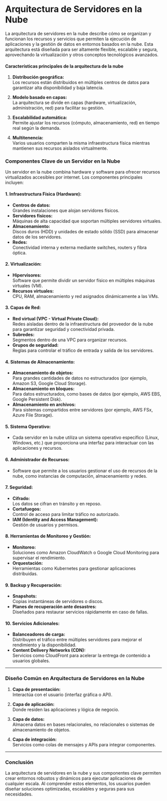 # Arquitectura de Servidores en la Nube
La arquitectura de servidores en la nube describe cómo se organizan y funcionan los recursos y servicios que permiten la ejecución de aplicaciones y la gestión de datos en entornos basados en la nube. Esta arquitectura está diseñada para ser altamente flexible, escalable y segura, aprovechando la virtualización y otros conceptos tecnológicos avanzados.

#### **Características principales de la arquitectura de la nube**  
1. **Distribución geográfica:**  
   Los recursos están distribuidos en múltiples centros de datos para garantizar alta disponibilidad y baja latencia.  
   
2. **Modelo basado en capas:**  
   La arquitectura se divide en capas (hardware, virtualización, administración, red) para facilitar su gestión.  

3. **Escalabilidad automática:**  
   Permite ajustar los recursos (cómputo, almacenamiento, red) en tiempo real según la demanda.  

4. **Multitenencia:**  
   Varios usuarios comparten la misma infraestructura física mientras mantienen sus recursos aislados virtualmente.

### **Componentes Clave de un Servidor en la Nube**  
Un servidor en la nube combina hardware y software para ofrecer recursos virtualizados accesibles por internet. Los componentes principales incluyen:

#### **1. Infraestructura Física (Hardware):**
   - **Centros de datos:**  
     Grandes instalaciones que alojan servidores físicos.  
   - **Servidores físicos:**  
     Máquinas de alta capacidad que soportan múltiples servidores virtuales.  
   - **Almacenamiento:**  
     Discos duros (HDD) y unidades de estado sólido (SSD) para almacenar datos de los servidores.  
   - **Redes:**  
     Conectividad interna y externa mediante switches, routers y fibra óptica.

#### **2. Virtualización:**
   - **Hipervisores:**  
     Software que permite dividir un servidor físico en múltiples máquinas virtuales (VM).  
   - **Recursos virtuales:**  
     CPU, RAM, almacenamiento y red asignados dinámicamente a las VMs.

#### **3. Capas de Red:**
   - **Red virtual (VPC - Virtual Private Cloud):**  
     Redes aisladas dentro de la infraestructura del proveedor de la nube para garantizar seguridad y conectividad privada.  
   - **Subredes:**  
     Segmentos dentro de una VPC para organizar recursos.  
   - **Grupos de seguridad:**  
     Reglas para controlar el tráfico de entrada y salida de los servidores.

#### **4. Sistemas de Almacenamiento:**
   - **Almacenamiento de objetos:**  
     Para grandes cantidades de datos no estructurados (por ejemplo, Amazon S3, Google Cloud Storage).  
   - **Almacenamiento en bloques:**  
     Para datos estructurados, como bases de datos (por ejemplo, AWS EBS, Google Persistent Disk).  
   - **Almacenamiento en archivos:**  
     Para sistemas compartidos entre servidores (por ejemplo, AWS FSx, Azure File Storage).

#### **5. Sistema Operativo:**
   - Cada servidor en la nube utiliza un sistema operativo específico (Linux, Windows, etc.) que proporciona una interfaz para interactuar con las aplicaciones y recursos.

#### **6. Administrador de Recursos:**
   - Software que permite a los usuarios gestionar el uso de recursos de la nube, como instancias de computación, almacenamiento y redes.

#### **7. Seguridad:**
   - **Cifrado:**  
     Los datos se cifran en tránsito y en reposo.  
   - **Cortafuegos:**  
     Control de acceso para limitar tráfico no autorizado.  
   - **IAM (Identity and Access Management):**  
     Gestión de usuarios y permisos.

#### **8. Herramientas de Monitoreo y Gestión:**
   - **Monitoreo:**  
     Soluciones como Amazon CloudWatch o Google Cloud Monitoring para supervisar el rendimiento.  
   - **Orquestación:**  
     Herramientas como Kubernetes para gestionar aplicaciones distribuidas.

#### **9. Backup y Recuperación:**
   - **Snapshots:**  
     Copias instantáneas de servidores o discos.  
   - **Planes de recuperación ante desastres:**  
     Diseñados para restaurar servicios rápidamente en caso de fallas.

#### **10. Servicios Adicionales:**
   - **Balanceadores de carga:**  
     Distribuyen el tráfico entre múltiples servidores para mejorar el rendimiento y la disponibilidad.  
   - **Content Delivery Networks (CDN):**  
     Servicios como CloudFront para acelerar la entrega de contenido a usuarios globales.  

---

### **Diseño Común en Arquitectura de Servidores en la Nube**
1. **Capa de presentación:**  
   Interactúa con el usuario (interfaz gráfica o API).  

2. **Capa de aplicación:**  
   Donde residen las aplicaciones y lógica de negocio.  

3. **Capa de datos:**  
   Almacena datos en bases relacionales, no relacionales o sistemas de almacenamiento de objetos.

4. **Capa de integración:**  
   Servicios como colas de mensajes y APIs para integrar componentes.  

---

### **Conclusión**
La arquitectura de servidores en la nube y sus componentes clave permiten crear entornos robustos y dinámicos para ejecutar aplicaciones de cualquier escala. Al comprender estos elementos, los usuarios pueden diseñar soluciones optimizadas, escalables y seguras para sus necesidades.